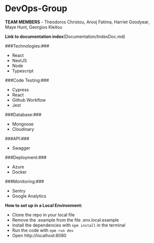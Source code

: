 # DevOps-Group

**TEAM MEMBERS** - Theodoros Christou, Arooj Fatima, Harriet Goodyear, Maye Hunt, Georgios Kleitou

**Link to documentation index**(Documentation/IndexDoc.md)

###Technologies:###
- React
- NextJS
- Node
- Typescript

###Code Testing:###
- Cypress
- React
- Github Workflow
- Jest

###Database:###
- Mongoose
- Cloudinary

###API:###
- Swagger

###Deployment:###
- Azure
- Docker

###Monitoring:###
- Sentry
- Google Analytics

**How to set up in a Local Environment:**

- Clone the repo in your local file
- Remove the .example from the file .env.local.example
- Install the dependencies with `npm install` in the terminal
- Run the code with `npm run dev`
- Open http://localhost:8080
